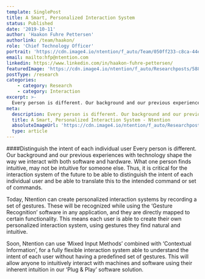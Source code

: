 ```yaml
---
template: SinglePost
title: A Smart, Personalized Interaction System
status: Published
date: '2019-10-11'
author: 'Haakon Fuhre Pettersen'
authorlink: /team/haakon/
role: 'Chief Technology Officer'
portrait: 'https://cdn.image4.io/ntention/f_auto/Team/050ff233-c8ca-44ec-8c0a-b4de723884a6.Jpeg'
email: mailto:hfp@ntention.com
linkedin: https://www.linkedin.com/in/haakon-fuhre-pettersen/
featuredImage: 'https://cdn.image4.io/ntention/f_auto/Researchposts/58869017-298f-44d4-b067-b5a082c54d6a.Jpeg'
postType: /research
categories:
    - category: Research
    - category: Interaction
excerpt: >-
  Every person is different. Our background and our previous experiences with technology shape the way we interact with both software and hardware. What one person finds intuitive, may not be intuitive for someone else.
meta:
  description: Every person is different. Our background and our previous experiences with technology shape the way we interact with both software and hardware. What one person finds intuitive, may not be intuitive for someone else. Thus, it is critical for the interaction system of the future
  title: A Smart, Personalized Interaction System - Ntention
  absoluteImageUrl: 'https://cdn.image4.io/ntention/f_auto/Researchposts/58869017-298f-44d4-b067-b5a082c54d6a.Jpeg'
  type: article
---
```

####Distinguish the intent of each individual user
Every person is different. Our background and our previous experiences with technology shape the way we interact with both software and hardware. What one person finds intuitive, may not be intuitive for someone else. Thus, it is critical for the interaction system of the future to be able to distinguish the intent of each individual user and be able to translate this to the intended command or set of commands.

Today, Ntention can create personalized interaction systems by recording a set of gestures. These will be recognized while using the ‘Gesture Recognition’ software in any application, and they are directly mapped to certain functionality. This means each user is able to create their own personalized interaction system, using gestures they find natural and intuitive.

Soon, Ntention can use ‘Mixed Input Methods’ combined with ‘Contextual Information’, for a fully flexible interaction system able to understand the intent of each user without having a predefined set of gestures. This will allow anyone to intuitively interact with machines and software using their inherent intuition in our ‘Plug & Play’ software solution.
